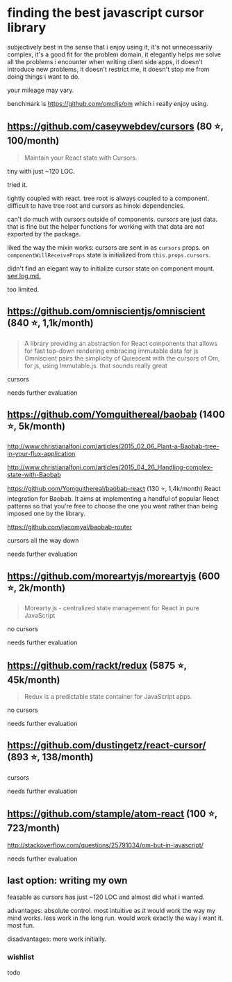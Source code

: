 # finding the best javascript cursor library


subjectively best in the sense that i enjoy using it,
it's not unnecessarily complex,
it's a good fit for the problem domain,
it elegantly helps me solve all the problems i encounter
when writing client side apps,
it doesn't introduce new problems,
it doesn't restrict me,
it doesn't stop me from doing things i want to do.

your mileage may vary.

benchmark is https://github.com/omcljs/om
which i really enjoy using.

## https://github.com/caseywebdev/cursors (80 :star:, 100/month)

> Maintain your React state with Cursors.

tiny with just ~120 LOC.

tried it.

tightly coupled with react.
tree root is always coupled to a component.
difficult to have tree root and cursors as hinoki dependencies.

can't do much with cursors outside of components.
cursors are just data. that is fine but the helper functions for working with
that data are not exported by the package.

liked the way the mixin works:
cursors are sent in as `cursors` props.
on `componentWillReceiveProps` state is initialized from `this.props.cursors`.

didn't find an elegant way to initialize cursor state on component mount.
[see log.md.](log.md)

too limited.

## https://github.com/omniscientjs/omniscient (840 :star:, 1,1k/month)

> A library providing an abstraction for React components that allows for fast top-down rendering embracing immutable data for js
> Omniscient pairs the simplicity of Quiescent with the cursors of Om, for js, using Immutable.js.
that sounds really great

cursors

needs further evaluation

## https://github.com/Yomguithereal/baobab (1400 :star:, 5k/month)

http://www.christianalfoni.com/articles/2015_02_06_Plant-a-Baobab-tree-in-your-flux-application

http://www.christianalfoni.com/articles/2015_04_26_Handling-complex-state-with-Baobab

https://github.com/Yomguithereal/baobab-react (130 :star:, 1,4k/month)
React integration for Baobab.
It aims at implementing a handful of popular React patterns so that you're free to choose the one you want rather than being imposed one by the library.

https://github.com/jacomyal/baobab-router

cursors all the way down

needs further evaluation

## https://github.com/moreartyjs/moreartyjs (600 :star:, 2k/month)

> Morearty.js - centralized state management for React in pure JavaScript

no cursors

needs further evaluation

## https://github.com/rackt/redux (5875 :star:, 45k/month)

> Redux is a predictable state container for JavaScript apps.

no cursors

needs further evaluation

## https://github.com/dustingetz/react-cursor/ (893 :star:, 138/month)

cursors

needs further evaluation

## https://github.com/stample/atom-react (100 :star:, 723/month)

http://stackoverflow.com/questions/25791034/om-but-in-javascript/

needs further evaluation

## last option: writing my own

feasable as cursors has just ~120 LOC and almost did what i wanted.

advantages: absolute control. most intuitive as it would work the way my mind works. less work in the long run. would work exactly the way i want it. most fun.

disadvantages: more work initially.

### wishlist

todo
